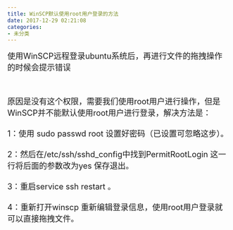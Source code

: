 ```yaml
---
title: WinSCP默认使用root用户登录的方法
date: 2017-12-29 02:21:08
categories: 
- 未分类
---
```


<p><span style="white-space:pre"></span><span style="font-size:18px">使用WinSCP远程登录ubuntu系统后，再进行文件的拖拽操作的时候会提示错误&nbsp;</span>&nbsp;</p>
<h2><span style="white-space:pre"></span><img src="https://img-blog.csdn.net/20171229194959072?watermark/2/text/aHR0cDovL2Jsb2cuY3Nkbi5uZXQvRmFuTUxlaQ==/font/5a6L5L2T/fontsize/400/fill/I0JBQkFCMA==/dissolve/70/gravity/Center" alt=""><br>
<p><span style="white-space:pre"></span><span style="font-size:18px; font-weight:normal">原因是没有这个权限，需要我们使用root用户进行操作，但是WinSCP并不能默认使用root用户进行登录，解决方法是：</span></p>
<p><span style="font-size:18px; font-weight:normal"><span style="white-space:pre"></span>1：使用 sudo passwd root 设置好密码（已设置可忽略这步）。</span></p>
<p><span style="font-size:18px; font-weight:normal"><span style="white-space:pre"></span>2：然后在/etc/ssh/sshd_config中找到PermitRootLogin 这一行将后面的参数改为yes 保存退出。</span></p>
<p><span style="font-size:18px; font-weight:normal"><span style="white-space:pre"></span>3：重启service ssh restart 。</span></p>
<p><span style="font-size:18px; font-weight:normal"><span style="white-space:pre"></span>4：重新打开winscp 重新编辑登录信息，使用root用户登录就可以直接拖拽文件。</span></p>
</h2>
